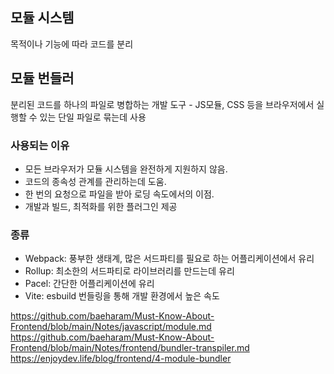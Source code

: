 ## 모듈 시스템
목적이나 기능에 따라 코드를 분리

## 모듈 번들러
분리된 코드를 하나의 파일로 병합하는 개발 도구 - JS모듈, CSS 등을 브라우저에서 실행할 수 있는 단일 파일로 묶는데 사용

### 사용되는 이유
- 모든 브라우저가 모듈 시스템을 완전하게 지원하지 않음.
- 코드의 종속성 관계를 관리하는데 도움.
- 한 번의 요청으로 파일을 받아 로딩 속도에서의 이점.
- 개발과 빌드, 최적화를 위한 플러그인 제공

### 종류
- Webpack: 풍부한 생태계, 많은 서드파티를 필요로 하는 어플리케이션에서 유리
- Rollup: 최소한의 서드파티로 라이브러리를 만드는데 유리
- Pacel: 간단한 어플리케이션에 유리
- Vite: esbuild 번들링을 통해 개발 환경에서 높은 속도

https://github.com/baeharam/Must-Know-About-Frontend/blob/main/Notes/javascript/module.md
https://github.com/baeharam/Must-Know-About-Frontend/blob/main/Notes/frontend/bundler-transpiler.md
https://enjoydev.life/blog/frontend/4-module-bundler